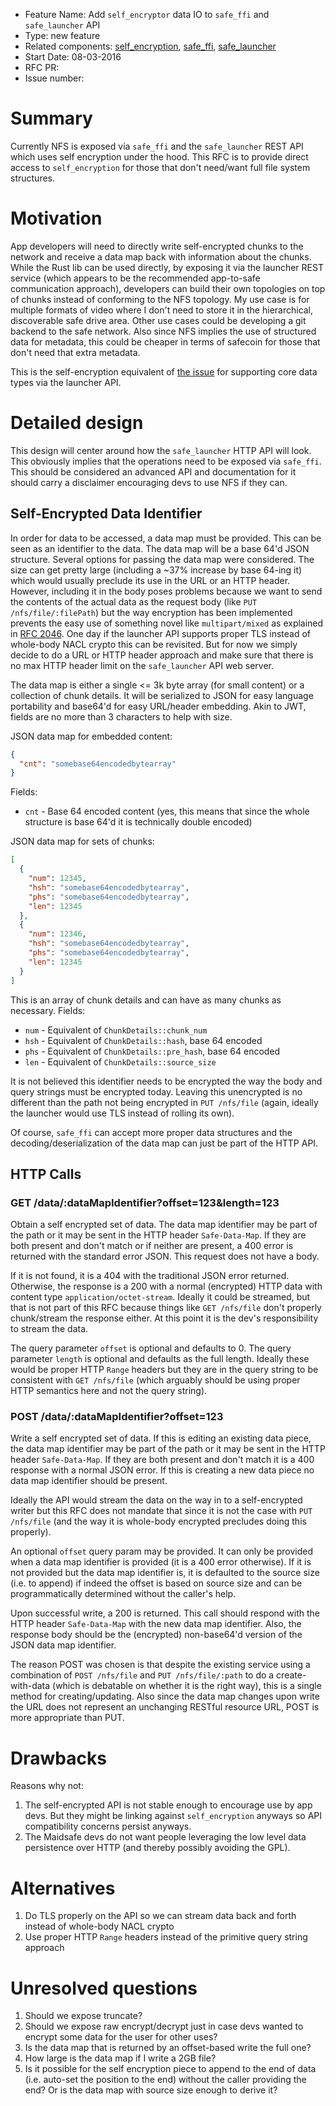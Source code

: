 - Feature Name: Add `self_encryptor` data IO to `safe_ffi` and `safe_launcher` API
- Type: new feature
- Related components: [self\_encryption](https://github.com/maidsafe/self_encryption),
  [safe\_ffi](https://github.com/maidsafe/safe_ffi), [safe\_launcher](https://github.com/maidsafe/safe_launcher)
- Start Date: 08-03-2016
- RFC PR: 
- Issue number: 

# Summary

Currently NFS is exposed via `safe_ffi` and the `safe_launcher` REST API which uses self encryption under the hood. This
RFC is to provide direct access to `self_encryption` for those that don't need/want full file system structures.

# Motivation

App developers will need to directly write self-encrypted chunks to the network and receive a data map back with
information about the chunks. While the Rust lib can be used directly, by exposing it via the launcher REST service
(which appears to be the recommended app-to-safe communication approach), developers can build their own topologies on
top of chunks instead of conforming to the NFS topology. My use case is for multiple formats of video where I don't need
to store it in the hierarchical, discoverable safe drive area. Other use cases could be developing a git backend to the
safe network. Also since NFS implies the use of structured data for metadata, this could be cheaper in terms of safecoin
for those that don't need that extra metadata.

This is the self-encryption equivalent of [the issue](https://github.com/maidsafe/rfcs/issues/77) for supporting core
data types via the launcher API. 

# Detailed design

This design will center around how the `safe_launcher` HTTP API will look. This obviously implies that the operations
need to be exposed via `safe_ffi`. This should be considered an advanced API and documentation for it should carry a
disclaimer encouraging devs to use NFS if they can.

## Self-Encrypted Data Identifier

In order for data to be accessed, a data map must be provided. This can be seen as an identifier to the data. The data
map will be a base 64'd JSON structure. Several options for passing the data map were considered. The size can get
pretty large (including a ~37% increase by base 64-ing it) which would usually preclude its use in the URL or an HTTP
header. However, including it in the body poses problems because we want to send the contents of the actual data as the
request body (like `PUT /nfs/file/:filePath`) but the way encryption has been implemented prevents the easy use of
something novel like `multipart/mixed` as explained in [RFC 2046](https://tools.ietf.org/html/rfc2046#section-5.1). One
day if the launcher API supports proper TLS instead of whole-body NACL crypto this can be revisited. But for now we
simply decide to do a URL or HTTP header approach and make sure that there is no max HTTP header limit on the
`safe_launcher` API web server.

The data map is either a single <= 3k byte array (for small content) or a collection of chunk details. It will be
serialized to JSON for easy language portability and base64'd for easy URL/header embedding. Akin to JWT, fields are no
more than 3 characters to help with size.

JSON data map for embedded content:

```json
{
  "cnt": "somebase64encodedbytearray"
}
```

Fields:

* `cnt` - Base 64 encoded content (yes, this means that since the whole structure is base 64'd it is technically double
  encoded)

JSON data map for sets of chunks:

```json
[
  {
    "num": 12345,
    "hsh": "somebase64encodedbytearray",
    "phs": "somebase64encodedbytearray",
    "len": 12345
  },
  {
    "num": 12346,
    "hsh": "somebase64encodedbytearray",
    "phs": "somebase64encodedbytearray",
    "len": 12345
  }
]
```

This is an array of chunk details and can have as many chunks as necessary. Fields:

* `num` - Equivalent of `ChunkDetails::chunk_num`
* `hsh` - Equivalent of `ChunkDetails::hash`, base 64 encoded
* `phs` - Equivalent of `ChunkDetails::pre_hash`, base 64 encoded
* `len` - Equivalent of `ChunkDetails::source_size`

It is not believed this identifier needs to be encrypted the way the body and query strings must be encrypted today.
Leaving this unencrypted is no different than the path not being encrypted in `PUT /nfs/file` (again, ideally the
launcher would use TLS instead of rolling its own).

Of course, `safe_ffi` can accept more proper data structures and the decoding/deserialization of the data map can just
be part of the HTTP API.

## HTTP Calls

### GET /data/:dataMapIdentifier?offset=123&length=123

Obtain a self encrypted set of data. The data map identifier may be part of the path or it may be sent in the HTTP
header `Safe-Data-Map`. If they are both present and don't match or if neither are present, a 400 error is returned with
the standard error JSON. This request does not have a body.

If it is not found, it is a 404 with the traditional JSON error returned. Otherwise, the response is a 200 with a normal
(encrypted) HTTP data with content type `application/octet-stream`. Ideally it could be streamed, but that is not part
of this RFC because things like `GET /nfs/file` don't properly chunk/stream the response either. At this point it is the
dev's responsibility to stream the data.

The query parameter `offset` is optional and defaults to 0. The query parameter `length` is optional and defaults as the
full length. Ideally these would be proper HTTP `Range` headers but they are in the query string to be consistent with
`GET /nfs/file` (which arguably should be using proper HTTP semantics here and not the query string).

### POST /data/:dataMapIdentifier?offset=123

Write a self encrypted set of data. If this is editing an existing data piece, the data map identifier may be part of
the path or it may be sent in the HTTP header `Safe-Data-Map`. If they are both present and don't match it is a 400
response with a normal JSON error. If this is creating a new data piece no data map identifier should be present.

Ideally the API would stream the data on the way in to a self-encrypted writer but this RFC does not mandate that since
it is not the case with `PUT /nfs/file` (and the way it is whole-body encrypted precludes doing this properly).

An optional `offset` query param may be provided. It can only be provided when a data map identifier is provided (it is
a 400 error otherwise). If it is not provided but the data map identifier is, it is defaulted to the source size (i.e.
to append) if indeed the offset is based on source size and can be programmatically determined without the caller's
help.

Upon successful write, a 200 is returned. This call should respond with the HTTP header `Safe-Data-Map` with the new
data map identifier. Also, the response body should be the (encrypted) non-base64'd version of the JSON data map
identifier.

The reason POST was chosen is that despite the existing service using a combination of `POST /nfs/file` and
`PUT /nfs/file/:path` to do a create-with-data (which is debatable on whether it is the right way), this is a single
method for creating/updating. Also since the data map changes upon write the URL does not represent an unchanging
RESTful resource URL, POST is more appropriate than PUT.

# Drawbacks

Reasons why not:

1. The self-encrypted API is not stable enough to encourage use by app devs. But they might be linking against
   `self_encryption` anyways so API compatibility concerns persist anyways.
1. The Maidsafe devs do not want people leveraging the low level data persistence over HTTP (and thereby possibly
   avoiding the GPL).

# Alternatives

1. Do TLS properly on the API so we can stream data back and forth instead of whole-body NACL crypto
1. Use proper HTTP `Range` headers instead of the primitive query string approach

# Unresolved questions

1. Should we expose truncate?
1. Should we expose raw encrypt/decrypt just in case devs wanted to encrypt some data for the user for other uses?
1. Is the data map that is returned by an offset-based write the full one?
1. How large is the data map if I write a 2GB file?
1. Is it possible for the self encryption piece to append to the end of data (i.e. auto-set the position to the end)
   without the caller providing the end? Or is the data map with source size enough to derive it?